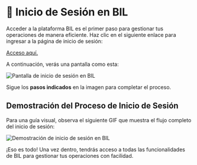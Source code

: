 # 🔑 Inicio de Sesión en BIL

Acceder a la plataforma BIL es el primer paso para gestionar tus operaciones de manera eficiente. Haz clic en el siguiente enlace para ingresar a la página de inicio de sesión:  

[Acceso aquí.](http://129.146.151.238/bilv2/index.php/Login/login/)

A continuación, verás una pantalla como esta:  

<img src="https://josemaestreb.github.io/docs.bil_v2/_asset/01-%20Inicio%2C%20login%20y%20editar%20perfil/001-pantalla_inicio_sesion_bil.png" alt="Pantalla de inicio de sesión en BIL" />

Sigue los **pasos indicados** en la imagen para completar el proceso.  
  

## Demostración del Proceso de Inicio de Sesión

Para una guía visual, observa el siguiente GIF que muestra el flujo completo del inicio de sesión:    

<img src="https://josemaestreb.github.io/docs.bil_v2/_asset/01-%20Inicio%2C%20login%20y%20editar%20perfil/002-inicio_de_sesion_bil.gif" alt="Demostración de inicio de sesión en BIL" />  

  
¡Eso es todo! Una vez dentro, tendrás acceso a todas las funcionalidades de BIL para gestionar tus operaciones con facilidad.
